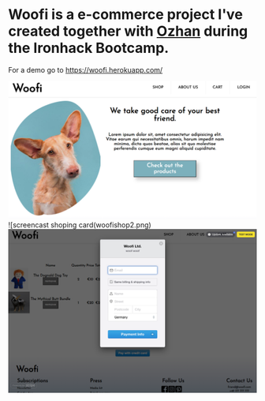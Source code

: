 # Woofi is a e-commerce project I've created together with [Ozhan](https://github.com/ozhann) during the Ironhack Bootcamp.
For a demo go to https://woofi.herokuapp.com/

![screencast langing page](woofishop1.png)
![screencast shoping card(woofishop2.png)
![screencast check out](woofishop3.png)
